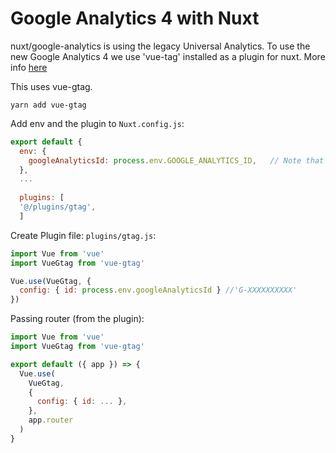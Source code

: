 # Google Analytics 4 with Nuxt

nuxt/google-analytics is using the legacy Universal Analytics. To use the new Google Analytics 4 we use 'vue-tag' installed as a plugin for nuxt. More info [here](https://stackoverflow.com/questions/64612031/setup-google-analytics-4-in-nuxt-js)

This uses vue-gtag.

```shell
yarn add vue-gtag
```

Add env and the plugin to `Nuxt.config.js`: 
```js
export default {
  env: {
    googleAnalyticsId: process.env.GOOGLE_ANALYTICS_ID,   // Note that this is the name it has to be passed inside 
  },
  ...
  
  plugins: [
  '@/plugins/gtag',
  ]
```

Create Plugin file: `plugins/gtag.js`:
```js
import Vue from 'vue'
import VueGtag from 'vue-gtag'

Vue.use(VueGtag, {
  config: { id: process.env.googleAnalyticsId } //'G-XXXXXXXXXX' 
})
```
Passing router (from the plugin):
```js
import Vue from 'vue'
import VueGtag from 'vue-gtag'

export default ({ app }) => {
  Vue.use(
    VueGtag,
    {
      config: { id: ... },
    },
    app.router
  )
}
```
